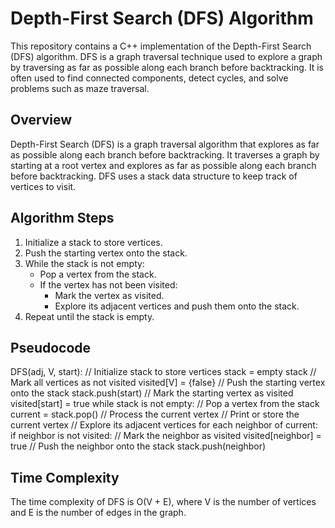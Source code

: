 # Depth-First Search (DFS) Algorithm

This repository contains a C++ implementation of the Depth-First Search (DFS) algorithm. DFS is a graph traversal technique used to explore a graph by traversing as far as possible along each branch before backtracking. It is often used to find connected components, detect cycles, and solve problems such as maze traversal.

## Overview

Depth-First Search (DFS) is a graph traversal algorithm that explores as far as possible along each branch before backtracking. It traverses a graph by starting at a root vertex and explores as far as possible along each branch before backtracking. DFS uses a stack data structure to keep track of vertices to visit.

## Algorithm Steps

1. Initialize a stack to store vertices.
2. Push the starting vertex onto the stack.
3. While the stack is not empty:
   - Pop a vertex from the stack.
   - If the vertex has not been visited:
     - Mark the vertex as visited.
     - Explore its adjacent vertices and push them onto the stack.
4. Repeat until the stack is empty.

## Pseudocode

DFS(adj, V, start):
// Initialize stack to store vertices
stack = empty stack
// Mark all vertices as not visited
visited[V] = {false}
// Push the starting vertex onto the stack
stack.push(start)
// Mark the starting vertex as visited
visited[start] = true
while stack is not empty:
    // Pop a vertex from the stack
    current = stack.pop()
    // Process the current vertex
    // Print or store the current vertex
    // Explore its adjacent vertices
    for each neighbor of current:
        if neighbor is not visited:
            // Mark the neighbor as visited
            visited[neighbor] = true
            // Push the neighbor onto the stack
            stack.push(neighbor)

## Time Complexity

The time complexity of DFS is O(V + E), where V is the number of vertices and E is the number of edges in the graph.
